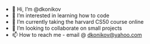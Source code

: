 - 👋 Hi, I’m @dkonikov
- 👀 I’m interested in learning how to code
- 🌱 I’m currently taking the harvard CS50 course online
- 💞️ I’m looking to collaborate on small projects
- 📫 How to reach me - email @ dkonikov@yahoo.com

<!---
dkonikov/dkonikov is a ✨ special ✨ repository because its `README.md` (this file) appears on your GitHub profile.
You can click the Preview link to take a look at your changes.
--->
